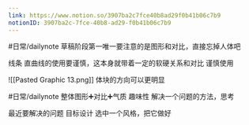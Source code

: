 ```yaml
---
link: https://www.notion.so/3907ba2c7fce40b8ad29f0b41b06c7b9
notionID: 3907ba2c-7fce-40b8-ad29-f0b41b06c7b9
---
```

#日常/dailynote
草稿阶段第一唯一要注意的是图形和对比，直接忘掉人体吧

线条 直曲线的使用要谨慎，这本身就带着一定的软硬关系和对比
谨慎使用

![[Pasted Graphic 13.png]]
体块的方向可以更明显

#日常/dailynote
整体图形➕对比➕气质
趣味性 解决一个问题的方法，思考


最近要解决的问题 目标设计
选中一个风格，把它做好